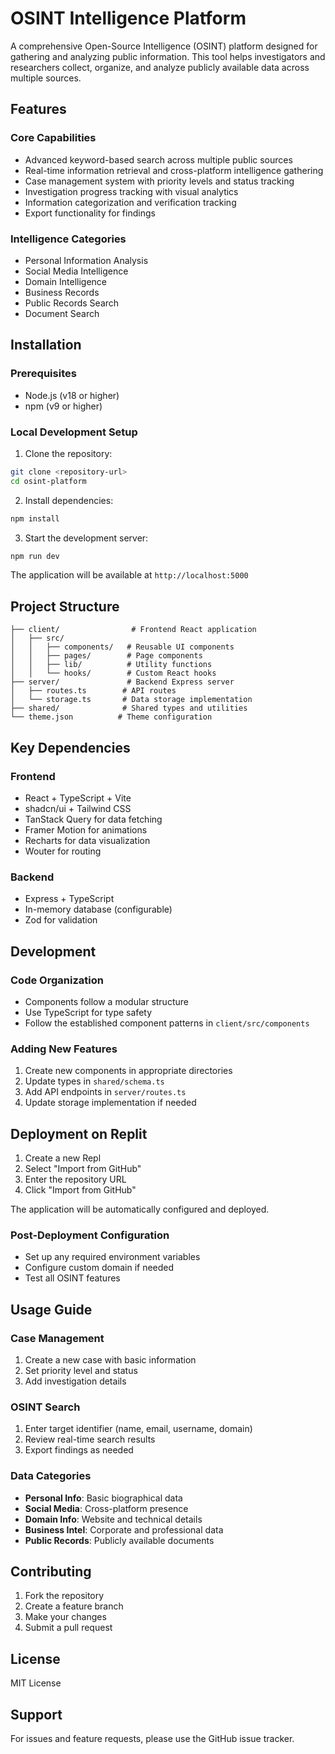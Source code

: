 # OSINT Intelligence Platform

A comprehensive Open-Source Intelligence (OSINT) platform designed for gathering and analyzing public information. This tool helps investigators and researchers collect, organize, and analyze publicly available data across multiple sources.

## Features

### Core Capabilities
- Advanced keyword-based search across multiple public sources
- Real-time information retrieval and cross-platform intelligence gathering
- Case management system with priority levels and status tracking
- Investigation progress tracking with visual analytics
- Information categorization and verification tracking
- Export functionality for findings

### Intelligence Categories
- Personal Information Analysis
- Social Media Intelligence
- Domain Intelligence
- Business Records
- Public Records Search
- Document Search

## Installation

### Prerequisites
- Node.js (v18 or higher)
- npm (v9 or higher)

### Local Development Setup
1. Clone the repository:
```bash
git clone <repository-url>
cd osint-platform
```

2. Install dependencies:
```bash
npm install
```

3. Start the development server:
```bash
npm run dev
```

The application will be available at `http://localhost:5000`

## Project Structure

```
├── client/                # Frontend React application
│   ├── src/
│   │   ├── components/   # Reusable UI components
│   │   ├── pages/        # Page components
│   │   ├── lib/          # Utility functions
│   │   └── hooks/        # Custom React hooks
├── server/               # Backend Express server
│   ├── routes.ts        # API routes
│   └── storage.ts       # Data storage implementation
├── shared/              # Shared types and utilities
└── theme.json          # Theme configuration
```

## Key Dependencies

### Frontend
- React + TypeScript + Vite
- shadcn/ui + Tailwind CSS
- TanStack Query for data fetching
- Framer Motion for animations
- Recharts for data visualization
- Wouter for routing

### Backend
- Express + TypeScript
- In-memory database (configurable)
- Zod for validation

## Development

### Code Organization
- Components follow a modular structure
- Use TypeScript for type safety
- Follow the established component patterns in `client/src/components`

### Adding New Features
1. Create new components in appropriate directories
2. Update types in `shared/schema.ts`
3. Add API endpoints in `server/routes.ts`
4. Update storage implementation if needed

## Deployment on Replit

1. Create a new Repl
2. Select "Import from GitHub"
3. Enter the repository URL
4. Click "Import from GitHub"

The application will be automatically configured and deployed.

### Post-Deployment Configuration
- Set up any required environment variables
- Configure custom domain if needed
- Test all OSINT features

## Usage Guide

### Case Management
1. Create a new case with basic information
2. Set priority level and status
3. Add investigation details

### OSINT Search
1. Enter target identifier (name, email, username, domain)
2. Review real-time search results
3. Export findings as needed

### Data Categories
- **Personal Info**: Basic biographical data
- **Social Media**: Cross-platform presence
- **Domain Info**: Website and technical details
- **Business Intel**: Corporate and professional data
- **Public Records**: Publicly available documents

## Contributing

1. Fork the repository
2. Create a feature branch
3. Make your changes
4. Submit a pull request

## License

MIT License

## Support

For issues and feature requests, please use the GitHub issue tracker.